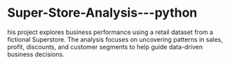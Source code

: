 # Super-Store-Analysis---python
his project explores business performance using a retail dataset from a fictional Superstore. The analysis focuses on uncovering patterns in sales, profit, discounts, and customer segments to help guide data-driven business decisions.
